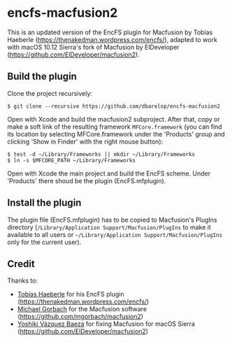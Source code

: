 # encfs-macfusion2
This is an updated version of the EncFS plugin for Macfusion by Tobias Haeberle (https://thenakedman.wordpress.com/encfs/), adapted to work with macOS 10.12 Sierra's fork of Macfusion by ElDeveloper (https://github.com/ElDeveloper/macfusion2).
## Build the plugin
Clone the project recursively:
```
$ git clone --recursive https://github.com/dbarelop/encfs-macfusion2
```
Open with Xcode and build the macfusion2 subproject. After that, copy or make a soft link of the resulting framework `MFCore.framework` (you can find its location by selecting MFCore.framework under the 'Products' group and clicking 'Show in Finder' with the right mouse button):
```
$ test -d ~/Library/Frameworks || mkdir ~/Library/Frameworks
$ ln -s $MFCORE_PATH ~/Library/Frameworks
```
Open with Xcode the main project and build the EncFS scheme. Under 'Products' there shoud be the plugin (EncFS.mfplugin).
## Install the plugin
The plugin file (EncFS.mfplugin) has to be copied to Macfusion's PlugIns directory (`/Library/Application Support/Macfusion/PlugIns` to make it available to all users or `~/Library/Application Support/Macfusion/PlugIns` only for the current user).
## Credit
Thanks to:
- [Tobias Haeberle](https://thenakedman.wordpress.com) for his EncFS plugin (https://thenakedman.wordpress.com/encfs/)
- [Michael Gorbach](https://github.com/mgorbach) for the Macfusion software (https://github.com/mgorbach/macfusion2)
- [Yoshiki Vázquez Baeza](https://github.com/ElDeveloper) for fixing Macfusion for macOS Sierra (https://github.com/ElDeveloper/macfusion2)
